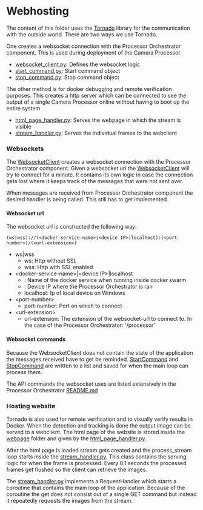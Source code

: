 # Webhosting

The content of this folder uses the [Tornado](https://www.tornadoweb.org/en/stable/) library for the communication with the outside world.
There are two ways we use Tornado.

One creates a websocket connection with the Processor Orchestrator component.
This is used during deployment of the Camera Processor.
- [websocket_client.py](websocket_client.py): Defines the websocket logic
- [start_command.py](start_command.py): Start command object
- [stop_command.py](stop_command.py): Stop command object

The other method is for docker debugging and remote verification purposes.
This creates a http server which can be connected to see the output of a single Camera Processor online without having to boot up the entire system.
- [html_page_handler.py](html_page_handler.py): Serves the webpage in which the stream is visible
- [stream_handler.py](stream_handler.py): Serves the individual frames to the webclient

### Websockets
The [WebsocketClient](websocket_client.py) creates a websocket connection with the Processor Orchestrator component.
Given a websocket url the [WebsocketClient](websocket_client.py) will try to connect for a minute.
It contains its own logic in case the connection gets lost where it keeps track of the messages that were not sent over.

When messages are received from Processor Orchestrator component the desired handler is being called. This still has to get implemented.

#### Websocket url
The websocket url is constructed the following way:

`(ws|wss)://(<docker-service-name>|<device IP>|localhost):(<port-number>)/(<url-extension>)`

- ws|wss
  * ws: Http without SSL
  * wss: Http with SSL enabled
- \<docker-service-name\>|\<device IP\>|localhost
  * <docker-service-name>: Name of the docker service when running inside docker swarm
  * <device IP>: Device IP where the Processor Orchestrator is ran
  * localhost: Ip of local device on Windows
- \<port-number\>
  * port-number: Port on which to connect
- \<url-extension\>
  * url-extension: The extension of the websocket-url to connect to. In the case of the Processor Orchestrator: '/processor'

#### Websocket commands
Because the WebsocketClient does not contain the state of the application the messages received have to get be reminded.
[StartCommand](start_command.py) and [StopCommand](stop_command.py) are written to a list and saved for when the main loop can process them.

The API commands the websocket uses are listed extensively in the Processor Orchestrator [README.md](../../../ProcessorOrchestrator/README.md)

### Hosting website

Tornado is also used for remote verification and to visually verify results in Docker. When the detection and tracking is done
the output image can be served to a webclient. The html page of the website is stored inside the [webpage](../../webpage) folder
and given by the [html_page_handler.py](html_page_handler.py).

After the html page is loaded stream gets created and the process_stream loop starts inside the [stream_handler.py](stream_handler.py).
This class contains the serving logic for when the frame is processed. Every 0.1 seconds the processed frames get flushed so the client can retrieve the images. 

The [stream_handler.py](stream_handler.py) implements a RequestHandler which starts a coroutine that contains the main loop of the application.
Because of the coroutine the get does not consist out of a single GET command but instead it repeatedly requests the images from the stream.

